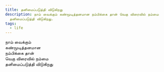 ```yaml
---
title: தனிமைப்படுத்தி விடுகிறது
description: நாம் வைக்கும் கண்மூடித்தனமான நம்பிக்கை தான் வெகு விரைவில் நம்மை
  தனிமைப்படுத்தி விடுகிறது.
tags:
  - life
---
```

நாம் வைக்கும்\
கண்மூடித்தனமான\
நம்பிக்கை தான்\
வெகு விரைவில் நம்மை\
தனிமைப்படுத்தி விடுகிறது